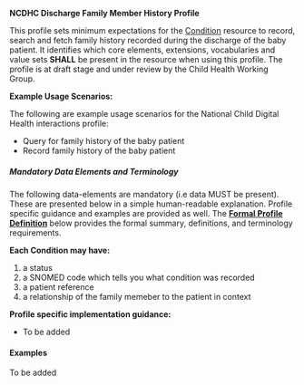 **NCDHC Discharge Family Member History Profile**

This profile sets minimum expectations for the [Condition] resource to record, search and fetch family history recorded during the discharge of the baby patient. It identifies which core elements, extensions, vocabularies and value sets **SHALL** be present in the resource when using this profile. The profile is at draft stage and under review by the Child Health Working Group. 

**Example Usage Scenarios:**

The following are example usage scenarios for the National Child Digital Health interactions
profile:

-   Query for family history of the baby patient
-   Record family history of the baby patient

##### Mandatory Data Elements and Terminology


The following data-elements are mandatory (i.e data MUST be present). These are presented below in a simple human-readable explanation. Profile specific guidance and examples are provided as well.  The [**Formal Profile Definition**](#profile) below provides the  formal summary, definitions, and  terminology requirements.  

**Each Condition may have:**

1.  a status  
1.  a SNOMED code which tells you what condition was recorded
1.  a patient reference
1.  a relationship of the family memeber to the patient in context


**Profile specific implementation guidance:**

* To be added




#### Examples

To be added

[Condition]: http://hl7.org/fhir/familymemberhistory.html
[extensible]: http://hl7.org/fhir/terminologies.html#extensible
[General Guidance Section]: definitions.html
